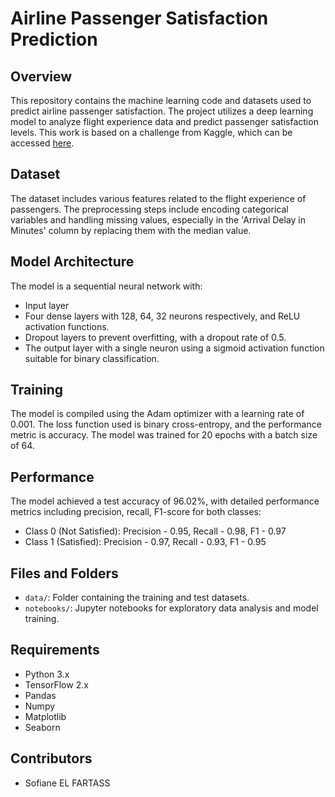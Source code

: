 
# Airline Passenger Satisfaction Prediction

## Overview
This repository contains the machine learning code and datasets used to predict airline passenger satisfaction. The project utilizes a deep learning model to analyze flight experience data and predict passenger satisfaction levels. This work is based on a challenge from Kaggle, which can be accessed [here](https://www.kaggle.com/datasets/teejmahal20/airline-passenger-satisfaction).

## Dataset
The dataset includes various features related to the flight experience of passengers. The preprocessing steps include encoding categorical variables and handling missing values, especially in the 'Arrival Delay in Minutes' column by replacing them with the median value.

## Model Architecture
The model is a sequential neural network with:
- Input layer
- Four dense layers with 128, 64, 32 neurons respectively, and ReLU activation functions.
- Dropout layers to prevent overfitting, with a dropout rate of 0.5.
- The output layer with a single neuron using a sigmoid activation function suitable for binary classification.

## Training
The model is compiled using the Adam optimizer with a learning rate of 0.001. The loss function used is binary cross-entropy, and the performance metric is accuracy. The model was trained for 20 epochs with a batch size of 64.

## Performance
The model achieved a test accuracy of 96.02%, with detailed performance metrics including precision, recall, F1-score for both classes:
- Class 0 (Not Satisfied): Precision - 0.95, Recall - 0.98, F1 - 0.97
- Class 1 (Satisfied): Precision - 0.97, Recall - 0.93, F1 - 0.95

## Files and Folders
- `data/`: Folder containing the training and test datasets.
- `notebooks/`: Jupyter notebooks for exploratory data analysis and model training.


## Requirements
- Python 3.x
- TensorFlow 2.x
- Pandas
- Numpy
- Matplotlib
- Seaborn

## Contributors
- Sofiane EL FARTASS

